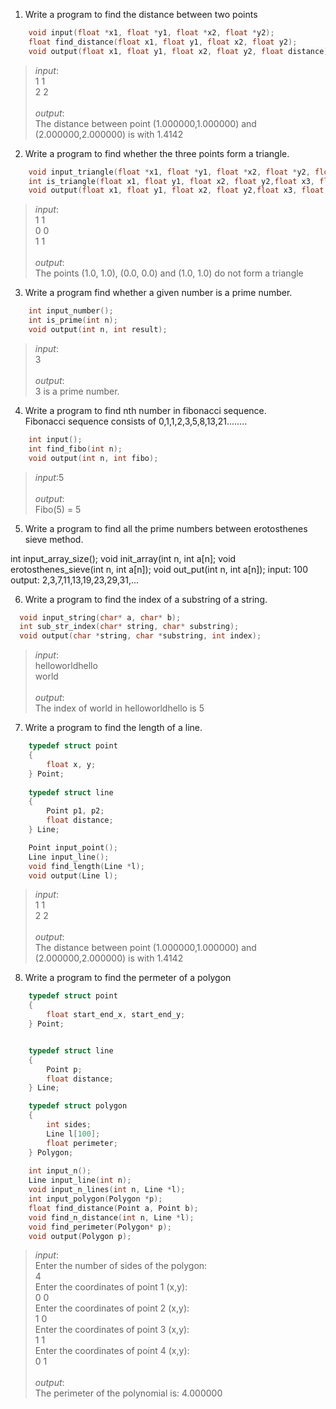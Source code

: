1. Write a program to find the distance between two points

```c
    void input(float *x1, float *y1, float *x2, float *y2);
    float find_distance(float x1, float y1, float x2, float y2);
    void output(float x1, float y1, float x2, float y2, float distance);
```

>*input*:<br>1 1<br>2 2<br><br>*output*:<br>The distance between point (1.000000,1.000000) and (2.000000,2.000000) is with 1.4142


2. Write a program to find whether the three points form a triangle.

```c
    void input_triangle(float *x1, float *y1, float *x2, float *y2, float *x3, float *y3);
    int is_triangle(float x1, float y1, float x2, float y2,float x3, float y3)
    void output(float x1, float y1, float x2, float y2,float x3, float y3, int result)
```

>*input*:<br>1 1<br>0 0<br>1 1<br><br>*output*:<br>The points (1.0, 1.0), (0.0, 0.0) and (1.0, 1.0) do not form a triangle


3. Write a program find whether a given number is a prime number.

```c
    int input_number();
    int is_prime(int n);
    void output(int n, int result);
```

>*input*:<br>3<br><br>*output*:<br>3 is a prime number.


4. Write a program to find nth number in fibonacci sequence.<br>
    Fibonacci sequence consists of 0,1,1,2,3,5,8,13,21........

```c
    int input();
    int find_fibo(int n);
    void output(int n, int fibo);
```

>*input*:5<br><br>*output*:<br>Fibo(5) = 5

5. Write a program to find all the prime numbers between erotosthenes sieve method.

int input_array_size();
void init_array(int n, int a[n];
void erotosthenes_sieve(int n, int a[n]);
void out_put(int n, int a[n]);
input:
100
output:
2,3,7,11,13,19,23,29,31,...


6. Write a program to find the index of a substring of a string.

```c
  void input_string(char* a, char* b);
  int sub_str_index(char* string, char* substring);
  void output(char *string, char *substring, int index);
```

>*input*:<br>helloworldhello<br>world<br><br>*output*:<br>The index of world in helloworldhello is 5


7. Write a program to find the length of a line.

```c
    typedef struct point
    {
        float x, y;
    } Point;
    
    typedef struct line
    {
        Point p1, p2;
        float distance;
    } Line;

    Point input_point();
    Line input_line();
    void find_length(Line *l);
    void output(Line l);
```

>*input*:<br>1 1<br>2 2<br><br>*output*:<br>The distance between point (1.000000,1.000000) and (2.000000,2.000000) is with 1.4142


8. Write a program to find the permeter of a polygon

```c
    typedef struct point
    {
        float start_end_x, start_end_y;
    } Point;


    typedef struct line
    {
        Point p;
        float distance;
    } Line;

    typedef struct polygon
    {
        int sides;
        Line l[100];
        float perimeter;
    } Polygon;
      
    int input_n();
    Line input_line(int n);
    void input_n_lines(int n, Line *l);
    int input_polygon(Polygon *p);
    float find_distance(Point a, Point b);
    void find_n_distance(int n, Line *l);
    void find_perimeter(Polygon* p);
    void output(Polygon p);
```
>*input*:<br>Enter the number of sides of the polygon:<br>4<br>Enter the coordinates of point 1 (x,y):<br>0 0<br>Enter the coordinates of point 2 (x,y):<br>1 0<br>Enter the coordinates of point 3 (x,y):<br>1 1<br>Enter the coordinates of point 4 (x,y):<br>0 1<br><br>*output*:<br>The perimeter of the polynomial is: 4.000000

